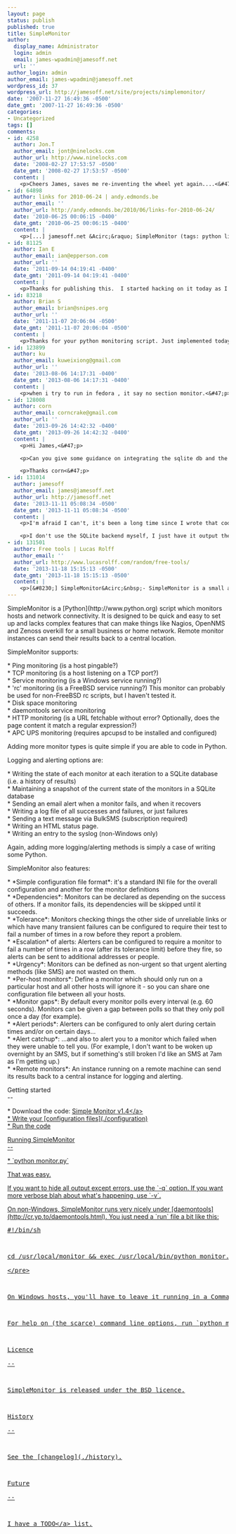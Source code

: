 ```yaml
---
layout: page
status: publish
published: true
title: SimpleMonitor
author:
  display_name: Administrator
  login: admin
  email: james-wpadmin@jamesoff.net
  url: ''
author_login: admin
author_email: james-wpadmin@jamesoff.net
wordpress_id: 37
wordpress_url: http://jamesoff.net/site/projects/simplemonitor/
date: '2007-11-27 16:49:36 -0500'
date_gmt: '2007-11-27 16:49:36 -0500'
categories:
- Uncategorized
tags: []
comments:
- id: 4258
  author: Jon.T
  author_email: jont@ninelocks.com
  author_url: http://www.ninelocks.com
  date: '2008-02-27 17:53:57 -0500'
  date_gmt: '2008-02-27 17:53:57 -0500'
  content: |
    <p>Cheers James, saves me re-inventing the wheel yet again....<&#47;p>
- id: 64898
  author: links for 2010-06-24 | andy.edmonds.be
  author_email: ''
  author_url: http://andy.edmonds.be/2010/06/links-for-2010-06-24/
  date: '2010-06-25 00:06:15 -0400'
  date_gmt: '2010-06-25 00:06:15 -0400'
  content: |
    <p>[...] jamesoff.net &Acirc;&raquo; SimpleMonitor (tags: python linux monitoring monitor) [...]<&#47;p>
- id: 81125
  author: Ian E
  author_email: ian@epperson.com
  author_url: ''
  date: '2011-09-14 04:19:41 -0400'
  date_gmt: '2011-09-14 04:19:41 -0400'
  content: |
    <p>Thanks for publishing this.  I started hacking on it today as I need a monitoring script to handle specialized home control systems.  I've done some general updates you may be interested in - most notably adding a "notes" field which shows as a popup over the status indicator on each line to give a bit more detail about what succeeded or failed.  Hopefully before the week is out, I'll have it handling groups of devices so different sites' devices are shown together.<&#47;p>
- id: 83218
  author: Brian S
  author_email: brian@snipes.org
  author_url: ''
  date: '2011-11-07 20:06:04 -0500'
  date_gmt: '2011-11-07 20:06:04 -0500'
  content: |
    <p>Thanks for your python monitoring script. Just implemented today and it is way better than the simple one I made a couple of years ago.<&#47;p>
- id: 123899
  author: ku
  author_email: kuweixiong@gmail.com
  author_url: ''
  date: '2013-08-06 14:17:31 -0400'
  date_gmt: '2013-08-06 14:17:31 -0400'
  content: |
    <p>when i try to run in fedora , it say no section monitor.<&#47;p>
- id: 128008
  author: corn
  author_email: corncrake@gmail.com
  author_url: ''
  date: '2013-09-26 14:42:32 -0400'
  date_gmt: '2013-09-26 14:42:32 -0400'
  content: |
    <p>Hi James,<&#47;p>

    <p>Can you give some guidance on integrating the sqlite db and the html page<&#47;p>

    <p>Thanks corn<&#47;p>
- id: 131014
  author: jamesoff
  author_email: james@jamesoff.net
  author_url: http://jamesoff.net
  date: '2013-11-11 05:08:34 -0500'
  date_gmt: '2013-11-11 05:08:34 -0500'
  content: |
    <p>I'm afraid I can't, it's been a long time since I wrote that code!<&#47;p>

    <p>I don't use the SQLite backend myself, I just have it output the HTML, and send me alerts by email and SMS. If you have something specific about the setup you want to know, you can email me :)<&#47;p>
- id: 131501
  author: Free tools | Lucas Rolff
  author_email: ''
  author_url: http://www.lucasrolff.com/random/free-tools/
  date: '2013-11-18 15:15:13 -0500'
  date_gmt: '2013-11-18 15:15:13 -0500'
  content: |
    <p>[&#8230;] SimpleMonitor&Acirc;&nbsp;- SimpleMonitor is a small amount of python scripts, that you can run on your server, you&#8217;ll be able to monitor all the servers you want, using ping, TCP, service monitoring, HTTP Monitoring and even APC UPS monitoring. You can do things like tolerance, so it needs multiple failures before it will report downtime. [&#8230;]<&#47;p>
---
```

<p>SimpleMonitor is a [Python](http:&#47;&#47;www.python.org) script which monitors hosts and network connectivity. It is designed to be quick and easy to set up and lacks complex features that can make things like Nagios, OpenNMS and Zenoss overkill for a small business or home network. Remote monitor instances can send their results back to a central location.</p>
<p>SimpleMonitor supports:</p>
<p> * Ping monitoring (is a host pingable?)<br />
 * TCP monitoring (is a host listening on a TCP port?)<br />
 * Service monitoring (is a Windows service running?)<br />
 * 'rc' monitoring (is a FreeBSD service running?) This monitor can probably be used for non-FreeBSD rc scripts, but I haven't tested it.<br />
 * Disk space monitoring<br />
 * daemontools service monitoring<br />
 * HTTP monitoring (is a URL fetchable without error? Optionally, does the page content it match a regular expression?)<br />
 * APC UPS monitoring (requires apcupsd to be installed and configured)</p>
<p>Adding more monitor types is quite simple if you are able to code in Python.</p>
<p>Logging and alerting options are:</p>
<p> * Writing the state of each monitor at each iteration to a SQLite database (i.e. a history of results)<br />
 * Maintaining a snapshot of the current state of the monitors in a SQLite database<br />
 * Sending an email alert when a monitor fails, and when it recovers<br />
 * Writing a log file of all successes and failures, or just failures<br />
 * Sending a text message via BulkSMS (subscription required)<br />
 * Writing an HTML status page.<br />
 * Writing an entry to the syslog (non-Windows only)</p>
<p>Again, adding more logging&#47;alerting methods is simply a case of writing some Python.</p>
<p>SimpleMonitor also features:</p>
<p> * *Simple configuration file format*: it's a standard INI file for the overall configuration and another for the monitor definitions<br />
 * *Dependencies*: Monitors can be declared as depending on the success of others. If a monitor fails, its dependencies will be skipped until it succeeds.<br />
 * *Tolerance*: Monitors checking things the other side of unreliable links or which have many transient failures can be configured to require their test to fail a number of times in a row before they report a problem.<br />
 * *Escalation* of alerts: Alerters can be configured to require a monitor to fail a number of times in a row (after its tolerance limit) before they fire, so alerts can be sent to additional addresses or people.<br />
 * *Urgency*: Monitors can be defined as non-urgent so that urgent alerting methods (like SMS) are not wasted on them.<br />
 * *Per-host monitors*: Define a monitor which should only run on a particular host and all other hosts will ignore it - so you can share one configuration file between all your hosts.<br />
 * *Monitor gaps*: By default every monitor polls every interval (e.g. 60 seconds). Monitors can be given a gap between polls so that they only poll once a day (for example).<br />
 * *Alert periods*: Alerters can be configured to only alert during certain times and&#47;or on certain days...<br />
 * *Alert catchup*: ...and also to alert you to a monitor which failed when they were unable to tell you. (For example, I don't want to be woken up overnight by an SMS, but if something's still broken I'd like an SMS at 7am as I'm getting up.)<br />
 * *Remote monitors*: An instance running on a remote machine can send its results back to a central instance for logging and alerting.</p>
<p>Getting started<br />
--</p>
<p> * Download the code: <a href='http:&#47;&#47;jamesoff.net&#47;site&#47;wp-content&#47;uploads&#47;2008&#47;03&#47;simplemonitor-14tar.bz2' title='Simple Monitor v.14'>Simple Monitor v1.4<&#47;a><br />
 * Write your [configuration files](.&#47;configuration)<br />
 * Run the code</p>
<p>Running SimpleMonitor<br />
--</p>
<p> * `python monitor.py`</p>
<p>That was easy.</p>
<p>If you want to hide all output except errors, use the `-q` option. If you want more verbose blah about what's happening, use `-v`.</p>
<p>On non-Windows, SimpleMonitor runs very nicely under [daemontools](http:&#47;&#47;cr.yp.to&#47;daemontools.html). You just need a `run` file a bit like this:</p>
<pre lang="bash">
#!&#47;bin&#47;sh</p>
<p>cd &#47;usr&#47;local&#47;monitor && exec &#47;usr&#47;local&#47;bin&#47;python monitor.py -q<br />
<&#47;pre></p>
<p>On Windows hosts, you'll have to leave it running in a Command Prompt for now; I haven't gotten round to making it run as a service.</p>
<p>For help on (the scarce) command line options, run `python monitor.py -h`.</p>
<p>Licence<br />
--</p>
<p>SimpleMonitor is released under the BSD licence.</p>
<p>History<br />
--</p>
<p>See the [changelog](.&#47;history).</p>
<p>Future<br />
--</p>
<p>I have a <a href=".&#47;planned-features">TODO<&#47;a> list.</p>
